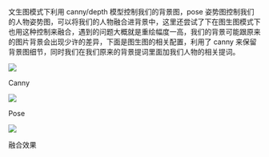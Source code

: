 文生图模式下利用 canny/depth 模型控制我们的背景图，pose 姿势图控制我们的人物姿势图，可以将我们的人物融合进背景中，这里还尝试了下在图生图模式下也用这种控制来融合，遇到的问题大概就是重绘幅度一高，我们的背景可能跟原来的图片背景会出现少许的差异，下面是图生图的相关配置，利用了 canny 来保留背景图细节，同时我们在我们原来的背景提词里面加我们人物的相关提词。

![](https://pic2.zhimg.com/v2-d42ba0baa6064710d15e3b30c6f6072d_b.jpg)

Canny

![](https://pic3.zhimg.com/v2-1204dce132854099302e46a3fb81a996_b.jpg)

Pose

![](https://pic3.zhimg.com/v2-fa041a5cda511a2e613f2ac215fe1006_b.jpg)

融合效果